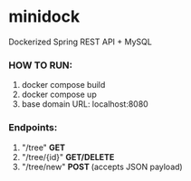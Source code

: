 # minidock
Dockerized Spring REST API + MySQL
<br>
<h3> HOW TO RUN: </h3>
<ol>
    <li>docker compose build</li>
    <li>docker compose up</li>
    <li>base domain URL: localhost:8080</li>
</ol>

<h3>Endpoints:</h3>
<ol>
<li>"/tree"  <b> GET </b></li>
<li>"/tree/{id}" <b> GET/DELETE </b></li>
<li>"/tree/new" <b> POST </b> (accepts JSON payload)</li>
</ol>